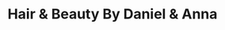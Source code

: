 ---
title: "Hair & Beauty By Daniel & Anna"
url: /rheinfelden-baden/hair-und-beauty-by-daniel-und-anna/
shop: Friseur
---